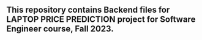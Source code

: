 ## This repository contains Backend files for LAPTOP PRICE PREDICTION project for Software Engineer course, Fall 2023.
